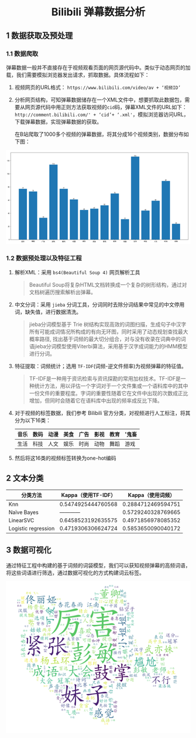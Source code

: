 <h1 style="text-align: center">Bilibili 弹幕数据分析</h1>

## 1 数据获取及预处理

### 1.1 数据爬取

​		弹幕数据一般并不直接存在于视频观看页面的网页源代码中。类似于动态网页的加载，我们需要模拟浏览器发出请求，抓取数据。具体流程如下：

1. 视频网页的URL格式： `https://www.bilibili.com/video/av + ‘视频ID’` 

2. 分析网页结构，可知弹幕数据储存在一个XML文件中，想要抓取此数据包，需要从网页源代码中用正则方法获取视频的`cid`码，弹幕XML文件的URL如下：`http://comment.bilibili.com/' + ‘cid’+ ‘.xml'`，模拟浏览器访问URL，下载弹幕数据，实现弹幕数据的获取。

   在B站爬取了1000多个视频的弹幕数据，将其分成16个视频类别，数据分布如下图：

![image-20201220125657925](./images/data_distribution.png)

### 1.2 数据预处理以及特征工程

1. 解析XML：采用 `bs4(Beautiful Soup 4)` 网页解析工具

   > Beautiful Soup将复杂HTML文档转换成一个复杂的树形结构，通过对文档树遍历搜索解析出弹幕。

2. 中文分词：采用 `jieba` 分词工具，分词同时去除分词结果中常见的中文停用词，缺失值，进行数据清洗。

   > jieba分词模型基于 Trie 树结构实现高效的词图扫描，生成句子中汉字所有可能成词情况所构成的有向无环图，同时采用了动态规划查找最大概率路径, 找出基于词频的最大切分组合，对与没有收录在词典中的词语jieba分词模型使用Viterbi算法，采用基于汉字成词能力的HMM模型进行分词。

3. 特征提取：词频统计；选用 `TF-IDF`(词频-逆文件频率)为视频弹幕的特征值。

   > TF-IDF是一种用于资讯检索与资讯探勘的常用加权技术。TF-IDF是一种统计方法，用以评估一个字词对于一个文件集或一个语料库中的其中一份文件的重要程度。字词的重要性随着它在文件中出现的次数成正比增加，但同时会随着它在语料库中出现的频率成反比下降。

4. 对于视频的标签数据，我们参考 Bilibili 官方分类，对视频进行人工标注，将其分为以下16类：

   | 音乐 | 数码 | 动漫 | 美食 | 广告 | 影视 | 教育 | '鬼畜 |
   | ---- | ---- | ---- | ---- | ---- | ---- | ---- | ----- |
   | 生活 | 科技 | 人文 | 娱乐 | 时尚 | 动物 | 舞蹈 | 游戏  |

5. 然后将这16类的视频标签转换为one-hot编码

## 2 文本分类

| 分类方法            | Kappa（使用TF-IDF） | Kappa（使用词频）  |
| ------------------- | ------------------- | ------------------ |
| Knn                 | 0.5474925444760568  | 0.2884712469594751 |
| Naïve Bayes         | ————                | 0.5729240328769665 |
| LinearSVC           | 0.6458523192635575  | 0.4971856978085352 |
| Logistic regression | 0.4719306306624724  | 0.5853650090040172 |

## 3 数据可视化

通过特征工程中构建的基于词频的词袋模型，我们可以获知视频弹幕的高频词语，将这些词语进行筛选，通过数据可视化的方式构建词云标签。

<img src="./images/WordCloudDefautColors.png" style="zoom:50%;" />